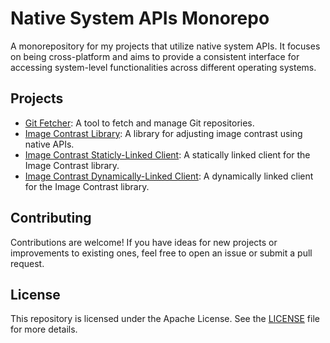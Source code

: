 # Native System APIs Monorepo

A monorepository for my projects that utilize native system APIs. 
It focuses on being cross-platform and aims to provide a consistent interface for accessing system-level functionalities across different operating systems. 

## Projects
- [Git Fetcher](git-fetcher): A tool to fetch and manage Git repositories.
- [Image Contrast Library](image-contrast): A library for adjusting image contrast using native APIs.
- [Image Contrast Staticly-Linked Client](image-contrast-client): A statically linked client for the Image Contrast library.
- [Image Contrast Dynamically-Linked Client](image-contrast-dynamic-client): A dynamically linked client for the Image Contrast library.

## Contributing
Contributions are welcome! If you have ideas for new projects or improvements to existing ones, feel free to open an issue or submit a pull request.

## License
This repository is licensed under the Apache License. See the [LICENSE](LICENSE) file for more details.
